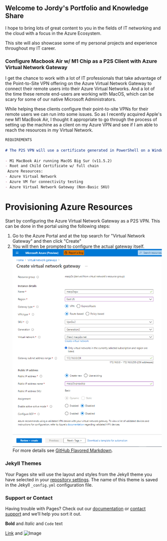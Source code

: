 ## Welcome to Jordy's Portfolio and Knowledge Share

I hope to bring lots of great content to you in the fields of IT networking and the cloud with a focus in the Azure Ecosystem.

This site will also showcase some of my personal projects and experience throughout my IT career. 

### Configure Macbook Air w/ M1 Chip as a P2S Client with Azure Virtual Network Gateway

I get the chance to work with a lot of IT professionals that take advantage of the Point-to-Site VPN offering on the Azure Virtual Network Gateway to connect their remote users into their Azure Virtual Networks. And a lot of the time these remote end-users are working with MacOS, which can be scary for some of our native Microsoft Administrators.

While helping these clients configure their point-to-site VPNs for their remote users we can run into some issues. So as I recently acquired Apple's new M1 MacBook Air, I thought it appropriate to go through the process of setting up the machine as a client on my Azure VPN and see if I am able to reach the resources in my Virtual Network. 
                    
```markdown
REQUIREMENTS

# The P2S VPN will use a certificate generated in PowerShell on a Windows Machine.

- M1 MacBook Air running MacOS Big Sur (v11.5.2)
- Root and Child Certificate w/ full chain
 Azure Resources:
- Azure Virtual Network 
- Azure VM for connectivity testing
- Azure Virtual Network Gateway (Non-Basic SKU)

```
# Provisioning Azure Resources
Start by configuring the Azure Virtual Network Gateway as a P2S VPN. This can be done in the portal using the following steps:
1. Go to the Azure Portal and at the top search for "Virtual Network Gateway" and then click "Create"
2. You will then be prompted to configure the actual gateway itself.
![Image](createvng.png)
For more details see [GitHub Flavored Markdown](https://guides.github.com/features/mastering-markdown/).

### Jekyll Themes

Your Pages site will use the layout and styles from the Jekyll theme you have selected in your [repository settings](https://github.com/gibsonj1998/jordy.github.io/settings/pages). The name of this theme is saved in the Jekyll `_config.yml` configuration file.

### Support or Contact

Having trouble with Pages? Check out our [documentation](https://docs.github.com/categories/github-pages-basics/) or [contact support](https://support.github.com/contact) and we’ll help you sort it out.


**Bold** and _Italic_ and `Code` text

[Link](url) and ![Image](src)
